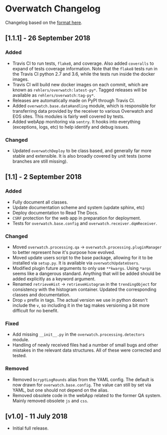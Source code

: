 # Overwatch Changelog

Changelog based on the [format here](https://keepachangelog.com/en/1.0.0/).

## [1.1.1] - 26 September 2018

### Added

- Travis CI to run tests, `flake8`, and coverage. Also added `coveralls` to expand of tests coverage
  information. Note that the `flake8` tests run in the Travis CI python 2.7 and 3.6, while the tests run
  inside the docker images.
- Travis CI will build new docker images on each commit, which are known as `rehlers/overwatch:latest-py*`.
  Tagged releases will be available as `rehlers/overwatch:tag-py*`.
- Releases are automatically made on PyPI through Travis CI.
- Added `overwatch.base.dataHandling` module, which is responsible for transferring data provided by the
  receiver to various Overwatch and EOS sites. This modules is fairly well covered by tests.
- Added webApp monitoring via `sentry`. It hooks into everything (exceptions, logs, etc) to help identify and
  debug issues.

### Changed

- Updated `overwatchDeploy` to be class based, and generally far more stable and extensible. It is also
  broadly covered by unit tests (some branches are still missing).

## [1.1] - 2 September 2018

### Added

- Fully document all classes.
- Update documentation scheme and system (update sphinx, etc)
- Deploy documentation to Read The Docs.
- `CSRF` protection for the web app in preparation for deployment.
- Tests for `overwatch.base.config` and `overwatch.receiver.dqmReceiver`.

### Changed

- Moved `overwatch.processing.qa` -> `overwatch.processing.pluginManager` to better represent how it's purpose
  how evolved.
- Moved update users script to the base package, allowing for it to be installed via `setup.py`. It is
  available via `overwatchUpdateUsers`.
- Modified plugin future arguments to only use `**kwargs`. Using `*args` seems like a dangerous standard.
  Anything that will be added should be added explicitly as a keyword argument.
- Renamed `retrieveHist` -> `retrieveHistogram` in the `trendingObject` for consistency with the histogram
  container. Updated the corresponding classes and documentation.
- Drop `v` prefix in tags. The actual version we use in python doesn't include the `v`, so including it in the
  tag makes versioning a bit more difficult for no benefit.

### Fixed

- Add missing `__init__.py` in the `overwatch.processing.detectors` module.
- Handling of newly received files had a number of small bugs and other mistakes in the relevant data
  structures. All of these were corrected and tested.

### Removed

- Removed `bcryptLogRounds` alias from the YAML config. The default is now drawn for `overwatch.base.config`.
  The value can still by set via YAML, but one should not depend on the alias.
- Removed obsolete code in the webApp related to the former QA system. Mainly removed obsolete `js` and `css`.

## [v1.0] - 11 July 2018

- Initial full release.
